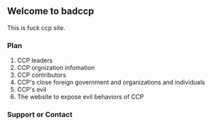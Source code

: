 ## Welcome to badccp
This is fuck ccp site.
### Plan
1. CCP leaders
2. CCP orgnization infomation
3. CCP contributors
4. CCP's close foreign government and organizations and individuals
5. CCP's evil
6. The website to expose evil behaviors of CCP

### Support or Contact

